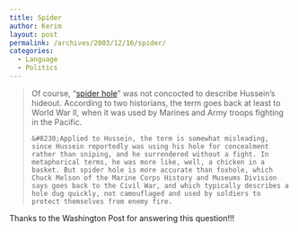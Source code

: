```yaml
---
title: Spider
author: Kerim
layout: post
permalink: /archives/2003/12/16/spider/
categories:
  - Language
  - Politics
---
```


>   Of course, &#8220;<a href="http://www.washingtonpost.com/wp-dyn/articles/A3191-2003Dec15.html" onclick="_gaq.push(['_trackEvent', 'outbound-article', 'http://www.washingtonpost.com/wp-dyn/articles/A3191-2003Dec15.html', 'spider hole']);" >spider hole</a>&#8221; was not concocted to describe Hussein&#8217;s hideout. According to two historians, the term goes back at least to World War II, when it was used by Marines and Army troops fighting in the Pacific. 
>   
>   
>     &#8230;Applied to Hussein, the term is somewhat misleading, since Hussein reportedly was using his hole for concealment rather than sniping, and he surrendered without a fight. In metaphorical terms, he was more like, well, a chicken in a basket. But spider hole is more accurate than foxhole, which Chuck Melson of the Marine Corps History and Museums Division says goes back to the Civil War, and which typically describes a hole dug quickly, not camouflaged and used by soldiers to protect themselves from enemy fire.
>   


Thanks to the Washington Post for answering this question!!!

